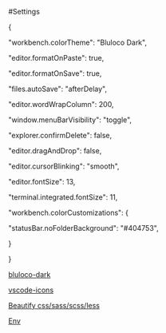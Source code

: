 #Settings

{

"workbench.colorTheme": "Bluloco Dark",

"editor.formatOnPaste": true,

"editor.formatOnSave": true,

"files.autoSave": "afterDelay",

"editor.wordWrapColumn": 200,

"window.menuBarVisibility": "toggle",

"explorer.confirmDelete": false,

"editor.dragAndDrop": false,

"editor.cursorBlinking": "smooth",

"editor.fontSize": 13,

"terminal.integrated.fontSize": 11,

"workbench.colorCustomizations": {

"statusBar.noFolderBackground": "#404753",

}

}


[bluloco-dark](https://marketplace.visualstudio.com/items?itemName=uloco.theme-bluloco-dark)

[vscode-icons](https://marketplace.visualstudio.com/items?itemName=robertohuertasm.vscode-icons)

[Beautify css/sass/scss/less](https://marketplace.visualstudio.com/items?itemName=michelemelluso.code-beautifier)

[Env](https://marketplace.visualstudio.com/items?itemName=mikestead.dotenv)
